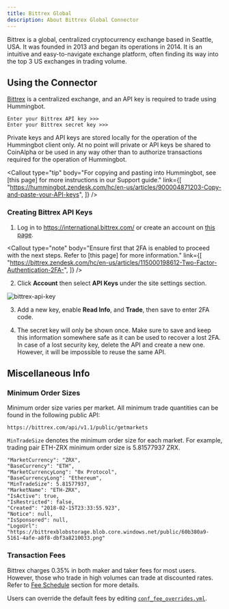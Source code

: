 ```yaml
---
title: Bittrex Global
description: About Bittrex Global Connector
---
```




Bittrex is a global, centralized cryptocurrency exchange based in Seattle, USA. It was founded in 2013 and began its operations in 2014. It is an intuitive and easy-to-navigate exchange platform, often finding its way into the top 3 US exchanges in trading volume.

## Using the Connector

[Bittrex](https://international.bittrex.com/) is a centralized exchange, and an API key is required to trade using Hummingbot.

```
Enter your Bittrex API key >>>
Enter your Bittrex secret key >>>
```

Private keys and API keys are stored locally for the operation of the Hummingbot client only. At no point will private or API keys be shared to CoinAlpha or be used in any way other than to authorize transactions required for the operation of Hummingbot.

<Callout
  type="tip"
  body="For copying and pasting into Hummingbot, see [this page] for more instructions in our Support guide."
  link={[
    "https://hummingbot.zendesk.com/hc/en-us/articles/900004871203-Copy-and-paste-your-API-keys",
  ]}
/>

### Creating Bittrex API Keys

1. Log in to https://international.bittrex.com/ or create an account on [this page](https://international.bittrex.com/account/register).

<Callout
  type="note"
  body="Ensure first that 2FA is enabled to proceed with the next steps. Refer to [this page] for more information."
  link={[
    "https://bittrex.zendesk.com/hc/en-us/articles/115000198612-Two-Factor-Authentication-2FA-",
  ]}
/>

2. Click **Account** then select **API Keys** under the site settings section.

![bittrex-api-key](/assets/img/bittrex_api_key.png)

3. Add a new key, enable **Read Info**, and **Trade**, then save to enter 2FA code.

<Callout
  type="warning"
  body="For API key permissions, we recommend using #trade# enabled API keys; enabling #withdraw#, or the equivalent is unnecessary for current Hummingbot strategies."
/>

4. The secret key will only be shown once. Make sure to save and keep this information somewhere safe as it can be used to recover a lost 2FA. In case of a lost security key, delete the API and create a new one. However, it will be impossible to reuse the same API.

## Miscellaneous Info

### Minimum Order Sizes

Minimum order size varies per market. All minimum trade quantities can be found in the following public API:

```
https://bittrex.com/api/v1.1/public/getmarkets
```

`MinTradeSize` denotes the minimum order size for each market. For example, trading pair ETH-ZRX minimum order size is 5.81577937 ZRX.

```
"MarketCurrency": "ZRX",
"BaseCurrency": "ETH",
"MarketCurrencyLong": "0x Protocol",
"BaseCurrencyLong": "Ethereum",
"MinTradeSize": 5.81577937,
"MarketName": "ETH-ZRX",
"IsActive": true,
"IsRestricted": false,
"Created": "2018-02-15T23:33:55.923",
"Notice": null,
"IsSponsored": null,
"LogoUrl": "https://bittrexblobstorage.blob.core.windows.net/public/60b380a9-5161-4afe-a8f8-dbf3a8210033.png"
```

### Transaction Fees

Bittrex charges 0.35% in both maker and taker fees for most users. However, those who trade in high volumes can trade at discounted rates. Refer to [Fee Schedule](https://bittrex.zendesk.com/hc/en-us/articles/115000199651-What-fees-does-Bittrex-charge-/) section for more details.

Users can override the default fees by editing [`conf_fee_overrides.yml`](/operation/override-fees/).

